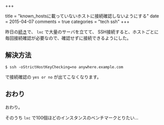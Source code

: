+++

title = "known_hostsに載っていないホストに接続確認しないようにする"
date = 2015-04-07
comments = true
categories = "tech ssh"
+++

昨日の[続き](/blog/2015/04/06/careless-miss/)で、 `lxc` で大量のサーバを立てて、
SSH接続すると、ホストごとに毎回接続確認が必要なので、確認せずに接続できるようにした。

## 解決方法

```
$ ssh -oStrictHostKeyChecking=no anywhere.example.com
```

で接続確認の `yes or no` が出てこなくなります。

## おわり
おわり。

そのうち `lxc` で100個ほどのインスタンスのベンチマークとりたい…
